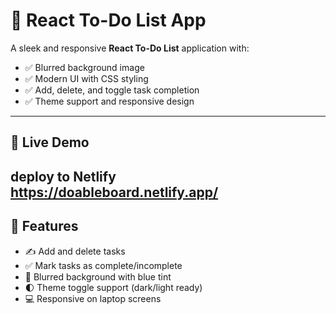 # 📝 React To-Do List App

A sleek and responsive **React To-Do List** application with:

- ✅ Blurred background image
- ✅ Modern UI with CSS styling
- ✅ Add, delete, and toggle task completion
- ✅ Theme support and responsive design

---

## 🚀 Live Demo

 deploy to Netlify 
https://doableboard.netlify.app/
---

## 🧩 Features

- ✍️ Add and delete tasks
- ✅ Mark tasks as complete/incomplete
- 🎨 Blurred background with blue tint
- 🌓 Theme toggle support (dark/light ready)
- 💻 Responsive on laptop screens

